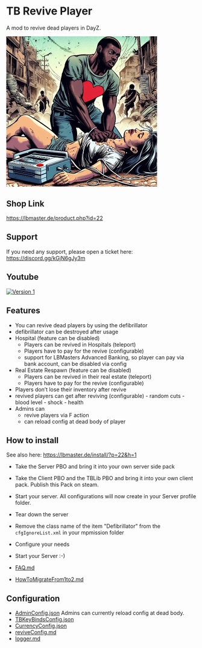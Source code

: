 # TB Revive Player

A mod to revive dead players in DayZ.

<img src="./logo.png" alt="Revive Player" width="400"/>

## Shop Link
https://lbmaster.de/product.php?id=22

## Support

If you need any support, please open a ticket here: https://discord.gg/kGjN6gJy3m

## Youtube

[![Version 1](logoYT.png)](https://youtu.be/Dh3ECiVC6S4)

## Features

- You can revive dead players by using the defibrillator
- defibrillator can be destroyed after usage
- Hospital (feature can be disabled)
  - Players can be revived in Hospitals (teleport)
  - Players have to pay for the revive (configurable)
  - support for LBMasters Advanced Banking, so player can pay via bank account, can be disabled via config
- Real Estate Respawn (feature can be disabled)
  - Players can be revived in their real estate (teleport)
  - Players have to pay for the revive (configurable)
- Players don’t lose their inventory after revive
- revived players can get after reviving (configurable)
      - random cuts
      - blood level
      - shock
      - health
- Admins can
  - revive players via F action
  - can reload config at dead body of player

## How to install

See also here: https://lbmaster.de/install/?p=22&h=1

- Take the Server PBO and bring it into your own server side pack
- Take the Client PBO and the TBLib PBO and bring it into your own client pack. Publish this Pack on steam.
- Start your server. All configurations will now create in your Server profile folder.
- Tear down the server
- Remove the class name of the item "Defibrillator" from the `cfgIgnoreList.xml` in your mpmission folder
- Configure your needs
- Start your Server :-)

- [FAQ.md](FAQ.md)
- [HowToMigrateFrom1to2.md](HowToMigrateFrom1to2.md)


## Configuration
- [AdminConfig.json](../GlobalConfigs/Readme.md#adminconfigjson) Admins can currently reload config at dead body.
- [TBKeyBindsConfig.json](../GlobalConfigs/Readme.md#tbkeybindsconfigjson)
- [CurrencyConfig.json](../GlobalConfigs/Readme.md#currencyconfigjson)
- [reviveConfig.md](Configs/reviveConfig.md)
- [logger.md](Configs/logger.md)